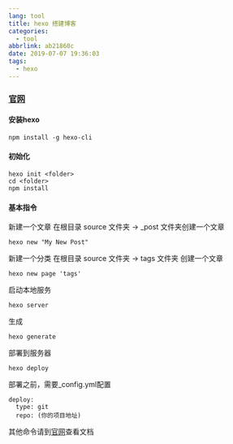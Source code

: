 ```yaml
---
lang: tool
title: hexo 搭建博客
categories:
  - tool
abbrlink: ab21860c
date: 2019-07-07 19:36:03
tags:
  - hexo
---
```



### [官网](https://hexo.io/zh-cn/docs/)


#### 安装hexo

```
npm install -g hexo-cli
```
<!--more-->

#### 初始化

```
hexo init <folder>
cd <folder>
npm install
```


#### 基本指令

新建一个文章 
在根目录 source 文件夹 -> _post 文件夹创建一个文章
```
hexo new "My New Post"

```
新建一个分类
在根目录 source 文件夹 -> tags 文件夹 创建一个文章
```
hexo new page 'tags'
```

启动本地服务

```
hexo server
```

生成

```
hexo generate
```

部署到服务器

```
hexo deploy
```

部署之前，需要_config.yml配置

```
deploy:
  type: git
  repo: (你的项目地址)
```


其他命令请到[官网](https://hexo.io/zh-cn/docs/)查看文档
